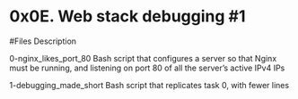 # 0x0E. Web stack debugging #1


#Files	Description

0-nginx_likes_port_80	Bash script that configures a server so that Nginx must be running, and listening on port 80 of all the server’s active IPv4 IPs

1-debugging_made_short	Bash script that replicates task 0, with fewer lines
